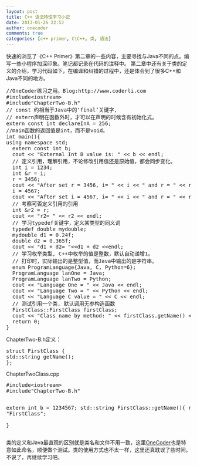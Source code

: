 ```yaml
---
layout: post
title: C++ 语法特性学习小记
date: 2013-01-26 22:53
author: onecoder
comments: true
categories: [c++ primer, C\C++, 类, 语法]
---
```

<p>
	快速的浏览了《C++ Primer》第二章的一些内容，主要寻找与Java不同的点。编写一些小程序加深印象。笔记都记录在代码的注释中。 第二章中还有关于类的定义的介绍，学习代码如下，在编译和纠错的过程中，还是体会到了很多C++和Java不同的地方。</p>
<pre class="brush:cpp;first-line:1;pad-line-numbers:true;highlight:null;collapse:false;">
//OneCoder练习之用。Blog:http://www.coderli.com
#include&lt;iostream&gt;
#include&quot;ChapterTwo-B.h&quot;
// const 约相当于Java中的&lsquo;final&rsquo;关键字,
// extern声明在函数外时，才可以在声明的时候含有初始化式。
extern const int declareInA = 256;
//main函数的返回值是int，而不是void。
int main(){
using namespace std;
  extern const int b;
  cout &lt;&lt; &quot;External Int B value is: &quot; &lt;&lt; b &lt;&lt; endl;
  // 定义引用，理解引用，不论修改引用值还是原始值，都会同步变化。
  int i = 1234;
  int &amp;r = i;
  r = 3456;
  cout &lt;&lt; &quot;After set r = 3456, i= &quot; &lt;&lt; i &lt;&lt; &quot; and r = &quot; &lt;&lt; r &lt;&lt;endl;
  i = 4567;
  cout &lt;&lt; &quot;After set i = 4567, i= &quot; &lt;&lt; i &lt;&lt; &quot; and r = &quot; &lt;&lt; r &lt;&lt;endl;
  // 考察可否定义引用的引用
  int &amp;r2 = r;
  cout &lt;&lt; &quot;r2= &quot; &lt;&lt; r2 &lt;&lt; endl;
  // 学习typedef关键字，定义某类型的同义词
  typedef double mydouble;
  mydouble d1 = 0.24f;
  double d2 = 0.365f;
  cout &lt;&lt; &quot;d1 + d2= &quot;&lt;&lt;d1 + d2 &lt;&lt;endl;
  // 学习枚举类型, C++中枚举的值是整数，默认自动递增1。
  // 打印时，实际输出的是整型值，而Java中输出的是字符串。
  enum ProgramLanguage{Java, C, Python=6};
  ProgramLanguage lanOne = Java;
  ProgramLanguage lanTwo = Python;
  cout &lt;&lt; &quot;Language One = &quot; &lt;&lt; Java &lt;&lt; endl;
  cout &lt;&lt; &quot;Language Two = &quot; &lt;&lt; Python &lt;&lt; endl;
  cout &lt;&lt; &quot;Language C value = &quot; &lt;&lt; C &lt;&lt; endl;
  // 测试引用一个类, 默认调用无参构造函数
  FirstClass::FirstClass firstClass;
  cout &lt;&lt; &quot;Class name by method: &quot; &lt;&lt; firstClass.getName() &lt;&lt; endl;
  return 0;
}
</pre>
<p>
	ChapterTwo-B.h定义：</p>
<pre class="brush:cpp;first-line:1;pad-line-numbers:true;highlight:null;collapse:false;">
struct FirstClass {
std::string getName();
};
</pre>
<p>
	ChapterTwoClass.cpp</p>
<pre class="brush:cpp;first-line:1;pad-line-numbers:true;highlight:null;collapse:false;">
#include&lt;iostream&gt;
#include&quot;ChapterTwo-B.h&quot;

  extern int b = 1234567;
  std::string FirstClass::getName(){
    return &quot;FirstClass&quot;;     
}
</pre>
<p>
	类的定义和Java最直观的区别就是类名和文件不用一致，这里<a href="http://www.coderli.com">OneCoder</a>也是特意如此命名，顺便做个测试。类的使用方式也不太一样，这里还真耽误了些时间。不说了，再继续学习吧。&nbsp; &nbsp; &nbsp; &nbsp; &nbsp; &nbsp; &nbsp; &nbsp; &nbsp; &nbsp; &nbsp; &nbsp; &nbsp; &nbsp; &nbsp; &nbsp; &nbsp; &nbsp; &nbsp; &nbsp; &nbsp; &nbsp; &nbsp; &nbsp; &nbsp; &nbsp; &nbsp; &nbsp; &nbsp; &nbsp; &nbsp; &nbsp; &nbsp; &nbsp; &nbsp; &nbsp; &nbsp; &nbsp; &nbsp; &nbsp; &nbsp; &nbsp; &nbsp; &nbsp; &nbsp; &nbsp; &nbsp; &nbsp; &nbsp; &nbsp; &nbsp; &nbsp; &nbsp; &nbsp; &nbsp; &nbsp; &nbsp; &nbsp; &nbsp; &nbsp; &nbsp; &nbsp; &nbsp; &nbsp; &nbsp; &nbsp; &nbsp; &nbsp; &nbsp; &nbsp; &nbsp; &nbsp; &nbsp; &nbsp; &nbsp; &nbsp; &nbsp; &nbsp;</p>

